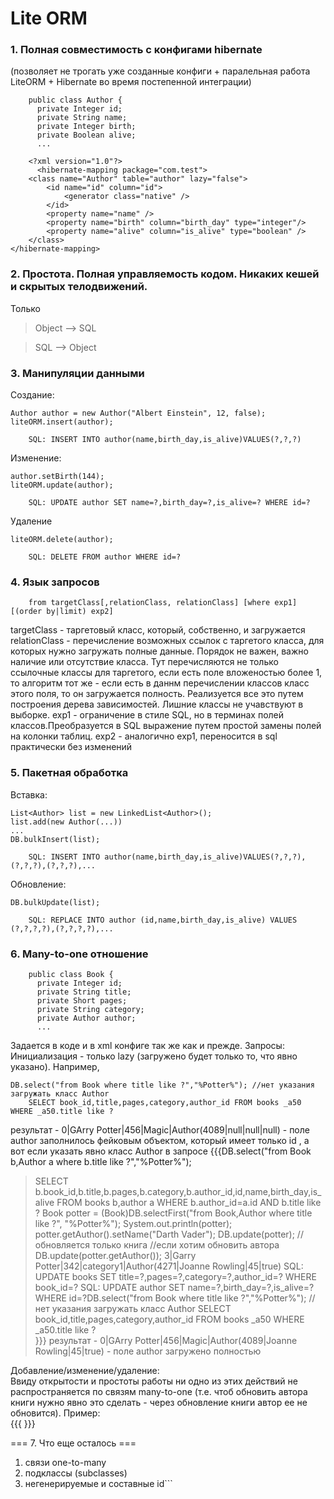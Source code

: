 # Lite ORM #

### 1. Полная совместимость с конфигами hibernate ###
(позволяет не трогать уже созданные конфиги + паралельная работа LiteORM + Hibernate во время постепенной интеграции)
```
	public class Author {
	  private Integer id;
	  private String name;
	  private Integer birth;
	  private Boolean alive;
	  ...
```
```
    <?xml version="1.0"?>
      <hibernate-mapping package="com.test">
	<class name="Author" table="author" lazy="false">
		<id name="id" column="id">
			<generator class="native" />
		</id>
		<property name="name" />
		<property name="birth" column="birth_day" type="integer"/>
		<property name="alive" column="is_alive" type="boolean" />
	</class>
</hibernate-mapping>
```


### 2. Простота. Полная управляемость кодом. Никаких кешей и скрытых телодвижений. ###
Только
> Object --> SQL

> SQL  --> Object



### 3. Манипуляции данными ###
Создание:
```
Author author = new Author("Albert Einstein", 12, false);    
liteORM.insert(author);    

    SQL: INSERT INTO author(name,birth_day,is_alive)VALUES(?,?,?)
```
Изменение:
```
author.setBirth(144);    
liteORM.update(author);	

	SQL: UPDATE author SET name=?,birth_day=?,is_alive=? WHERE id=?
```
Удаление
```
liteORM.delete(author);    

    SQL: DELETE FROM author WHERE id=?	
```

### 4. Язык запросов ###
```
    from targetClass[,relationClass, relationClass] [where exp1] [(order by|limit) exp2]
```
targetClass - таргетовый класс, который, собственно, и загружается
relationClass - перечисление возможных ссылок с таргетого класса, для которых нужно загружать полные данные. Порядок не важен, важно наличие или отсутствие класса. Тут перечисляются не только ссылочные классы для таргетого, если есть поле вложеностью более 1, то алгоритм тот же - если есть в даннм перечислении классов класс этого поля, то он загружается полность. Реализуется все это путем построения дерева зависимостей. Лишние классы не учавствуют в выборке.
exp1 - ограничение в стиле SQL, но в терминах полей классов.Преобразуется в SQL выражение путем простой замены полей на колонки таблиц.
exp2 - аналогично exp1, переносится в sql практически без изменений

### 5. Пакетная обработка ###
Вставка:
```
List<Author> list = new LinkedList<Author>();    
list.add(new Author(...))    
...    
DB.bulkInsert(list);    

    SQL: INSERT INTO author(name,birth_day,is_alive)VALUES(?,?,?),(?,?,?),(?,?,?),...
```
Обновление:
```
DB.bulkUpdate(list);

    SQL: REPLACE INTO author (id,name,birth_day,is_alive) VALUES (?,?,?,?),(?,?,?,?),... 
```

### 6. Many-to-one отношение ###
```
    public class Book {    
      private Integer id;
      private String title;
      private Short pages;
      private String category;
      private Author author;
      ...
```
Задается в коде и в xml конфиге так же как и прежде.
Запросы:
Инициализация - только lazy (загружено будет только то, что явно указано). Например,
```
DB.select("from Book where title like ?","%Potter%"); //нет указания загружать класс Author
    SELECT book_id,title,pages,category,author_id FROM books _a50 WHERE _a50.title like ?	
```
результат - 0|GArry Potter|456|Magic|Author(4089|null|null|null) - поле author заполнилось фейковым объектом, который имеет только id
, а вот если указать явно класс Author в запросе
{{{DB.select("from Book b,Author a where b.title like ?","%Potter%");
> SELECT b.book\_id,b.title,b.pages,b.category,b.author\_id,id,name,birth\_day,is\_alive FROM books b,author a WHERE  b.author\_id=a.id AND b.title like ?
Book potter = (Book)DB.selectFirst("from Book,Author where title like ?", "%Potter%");
System.out.println(potter);
potter.getAuthor().setName("Darth Vader");
DB.update(potter);     //обновляется только книга
//если хотим обновить автора
DB.update(potter.getAuthor());
> 3|Garry Potter|342|category1|Author(4271|Joanne Rowling|45|true)
> SQL: UPDATE books SET title=?,pages=?,category=?,author\_id=? WHERE book\_id=?
> SQL: UPDATE author SET name=?,birth\_day=?,is\_alive=? WHERE id=?DB.select("from Book where title like ?","%Potter%"); //нет указания загружать класс Author
    SELECT book_id,title,pages,category,author_id FROM books _a50 WHERE _a50.title like ?	
}}}
результат - 0|GArry Potter|456|Magic|Author(4089|Joanne Rowling|45|true) - поле author загружено полностью

Добавление/изменение/удаление:    
Ввиду открытости и простоты работы ни одно из этих действий не распространяется по связям many-to-one (т.е. чтоб обновить автора книги нужно явно это сделать - через обновление книги автор ее не обновится). Пример:    
{{{
}}}

=== 7. Что еще осталось ===
1. связи one-to-many
2. подклассы (subclasses)
3. негенерируемые и составные id```